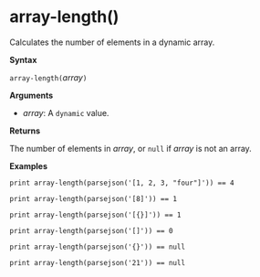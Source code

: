 # array-length()

Calculates the number of elements in a dynamic array.

**Syntax**

`array-length(`*array*`)`

**Arguments**

* *array*: A `dynamic` value.

**Returns**

The number of elements in *array*, or `null` if *array* is not an array.

**Examples**

```kusto
print array-length(parsejson('[1, 2, 3, "four"]')) == 4

print array-length(parsejson('[8]')) == 1

print array-length(parsejson('[{}]')) == 1

print array-length(parsejson('[]')) == 0

print array-length(parsejson('{}')) == null

print array-length(parsejson('21')) == null
```


